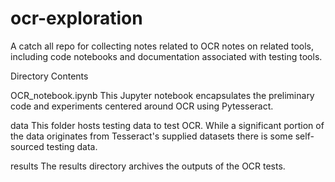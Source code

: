 # ocr-exploration
A catch all repo for collecting notes related to OCR notes on related tools, including code notebooks and documentation associated with testing tools.

Directory Contents

OCR_notebook.ipynb
This Jupyter notebook encapsulates the preliminary code and experiments centered around OCR using Pytesseract. 

data
This folder hosts testing data to test OCR. While a significant portion of the data originates from Tesseract's supplied datasets there is some self-sourced testing data. 

results
The results directory archives the outputs of the OCR tests. 
